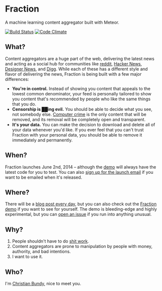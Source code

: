 Fraction
========

A machine learning content aggregator built with Meteor.

[![Build Status](https://travis-ci.org/fraction/fraction.png?branch=master)](https://travis-ci.org/fraction/fraction) [![Code Climate](https://codeclimate.com/github/fraction/fraction.png)](https://codeclimate.com/github/fraction/fraction)

## What?

Content aggregators are a huge part of the web, delivering the latest news and acting as a social hub for communities like [reddit](http://reddit.com/), [Hacker News](http://news.ycombinator.com),  [Designer News](http://news.layervault.com), and [Digg](http://digg.com/). While each of these has a different style and flavor of delivering the news, Fraction is being built with a few major differences:

* **You're in control.** Instead of showing you content that appeals to the lowest common denominator, your feed is personally tailored to show you content that's recommended by people who like the same things that you do.
* **Censorship is ██ing evil.** You should be able to decide what you see, not somebody else. [Computer crime](https://en.wikipedia.org/wiki/Computer_crime) is the only content that will be removed, and its removal will be completely open and transparent.
* **It's your data.** You can make the decision to download and delete all of your data whenever you'd like. If you ever feel that you can't trust Fraction with your personal data, you should be able to remove it immediately and permanently.

## When?
Fraction launches June 2nd, 2014 – although the [demo](http://demo.fraction.io) will always have the latest code for you to test. You can also [sign up for the launch email](http://eepurl.com/PS9SD) if you want to be emailed when it's released.

## Where?
There will be a [blog post every day](http://blog.fraction.io/), but you can also check out the [Fraction demo](http://demo.fraction.io/) if you want to see for yourself. The demo is bleeding-edge and highly experimental, but you can [open an issue](https://github.com/fraction/fraction/issues/new) if you run into anything unusual.

## Why?
1. People shouldn't have to do [shit work](http://zachholman.com/posts/shit-work/).
2. Content aggregators are prone to manipulation by people with money, authority, and bad intentions.
3. I want to use it.

## Who?
I'm [Christian Bundy](http://christianbundy.com), nice to meet you.
